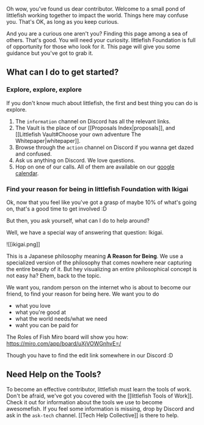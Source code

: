 Oh wow, you've found us dear contributor. Welcome to a small pond of littlefish working together to impact the world. Things here may confuse you. That's OK, as long as you keep curious. 

And you are a curious one aren't you? Finding this page among a sea of others. That's good. You will need your curiosity. littlefish Foundation is full of opportunity for those who look for it. This page will give you some guidance but you've got to grab it. 

## What can I do to get started?
### Explore, explore, explore
If you don't know much about littlefish, the first and best thing you can do is explore. 

1. The `information` channel on Discord has all the relevant links.
2. The Vault is the place of our [[Proposals Index|proposals]], and [[Littlefish Vault#Choose your own adventure The Whitepaper|whitepaper]].
3. Browse through the `action` channel on Discord if you wanna get dazed and confused.
4. Ask us anything on Discord. We love questions.
5. Hop on one of our calls. All of them are available on our [google calendar](https://calendar.google.com/calendar/u/0?cid=YWRhQGxpdHRsZWZpc2guZm91bmRhdGlvbg).

### Find your reason for being in littlefish Foundation with Ikigai
Ok, now that you feel like you've got a grasp of maybe 10% of what's going on, that's a good time to get involved :D

But then, you ask yourself, what can I do to help around? 

Well, we have a special way of answering that question: Ikigai.

![[ikigai.png]]

This is a Japanese philosophy meaning **A Reason for Being**. We use a specialized version of the philosophy that comes nowhere near capturing the entire beauty of it. But hey visualizing an entire philosophical concept is not easy ha? Ehem, back to the topic. 

We want you, random person on the internet who is about to become our friend, to find your reason for being here. We want you to do
- what you love
- what you're good at
- what the world needs/what we need
- waht you can be paid for

The Roles of Fish Miro board will show you how: https://miro.com/app/board/uXjVOWGnhvE=/

Though you have to find the edit link somewhere in our Discord :D 

## Need Help on the Tools?
To become an effective contributor, littlefish must learn the tools of work. Don't be afraid, we've got you covered with the [[littlefish Tools of Work]]. Check it out for information about the tools we use to become awesomefish. If you feel some information is missing, drop by Discord and ask in the `ask-tech`  channel. [[Tech Help Collective]] is there to help.


